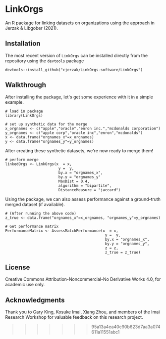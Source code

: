 # LinkOrgs

An R package for linking datasets on organizations using the approach in Jerzak & Libgober (2021).  

## Installation

The most recent version of `LinkOrgs` can be installed directly from the repository using the `devtools` package

```
devtools::install_github("cjerzak/LinkOrgs-software/LinkOrgs")
```

## Walkthrough

After installing the package, let's get some experience with it in a simple example. 


```
# load in package 
library(LinkOrgs)

# set up synthetic data for the merge 
x_orgnames <- c("apple","oracle","enron inc.","mcdonalds corporation")
y_orgnames <- c("apple corp","oracle inc","enron","mcdonalds")
x <- data.frame("orgnames_x"=x_orgnames)
y <- data.frame("orgnames_y"=y_orgnames)
```
After creating these synthetic datasets, we're now ready to merge them! 

``` 
# perform merge 
linkedOrgs <- LinkOrgs(x  = x, 
                        y =  y, 
                        by.x = "orgnames_x", 
                        by.y = "orgnames_y"
                        MaxDist = 0.4, 
                        algorithm = "bipartite", 
                        DistanceMeasure = "jaccard")
```

Using the package, we can also assess performance against a ground-truth merged dataset (if available). 
``` 
# (After running the above code)
z_true <- data.frame("orgnames_x"=x_orgnames, "orgnames_y"=y_orgnames)

# Get performance matrix 
PerformanceMatrix <- AssessMatchPerformance(x  = x, 
                                             y =  y, 
                                             by.x = "orgnames_x", 
                                             by.y = "orgnames_y", 
                                             z = z, 
                                             z_true = z_true)
``` 


## License

Creative Commons Attribution-Noncommercial-No Derivative Works 4.0, for academic use only.

## Acknowledgments
Thank you to Gary King, Kosuke Imai, Xiang Zhou, and members of the Imai Research Workshop for valuable feedback on this research project. 

>>>>>>> 95a13a4ea40c90b623d7aa3a074611a11551abc1
